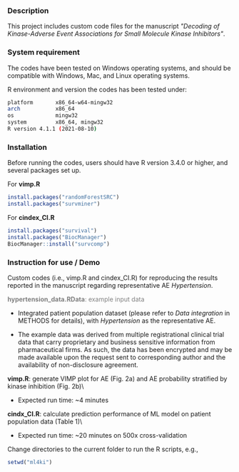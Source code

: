 

### Description
This project includes custom code files for the manuscript *"Decoding of Kinase-Adverse Event Associations for Small Molecule Kinase Inhibitors"*. 


### System requirement
The codes have been tested on Windows operating systems, and should be compatible with Windows, Mac, and Linux operating systems.

R environment and version the codes has been tested under:
```bash
platform       x86_64-w64-mingw32          
arch           x86_64                      
os             mingw32                     
system         x86_64, mingw32             
R version 4.1.1 (2021-08-10)
```

### Installation 
Before running the codes, users should have R version 3.4.0 or higher, and several packages set up.

For **vimp.R** 

```r
install.packages("randomForestSRC")
install.packages("survminer")
```
For **cindex_CI.R** 

```r
install.packages("survival")
install.packages("BiocManager")
BiocManager::install("survcomp")
```

### Instruction for use / Demo
Custom codes (i.e., vimp.R and cindex_CI.R) for reproducing the results reported in the manuscript regarding representative AE *Hypertension*. 

<span style="color:grey">**hypertension_data.RData**: example input data </span>

  * Integrated patient population dataset (please refer to *Data integration* in METHODS for details), with *Hypertension* as the representative AE.
  + The example data was derived from multiple registrational clinical trial data that carry proprietary and business sensitive information from pharmaceutical firms. As such, the data has been encrypted and may be made available upon the request sent to corresponding author and the availability of non-disclosure agreement.


**vimp.R**: generate VIMP plot for AE (Fig. 2a) and AE probability stratified by kinase inhibition (Fig. 2b)\
- Expected run time: ~4 minutes

**cindx_CI.R**: calculate prediction performance of ML model on patient population data (Table 1)\
- Expected run time:  ~20 minutes on 500x cross-validation

Change directories to the current folder to run the R scripts, e.g.,

```r
setwd("ml4ki")
```
